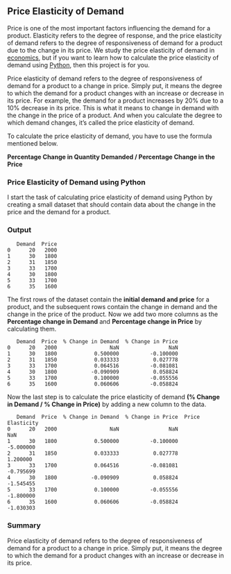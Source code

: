 ## Price Elasticity of Demand

Price is one of the most important factors influencing the demand for a product. Elasticity refers to the degree of response, and the price elasticity of demand refers to the degree of responsiveness of demand for a product due to the change in its price. We study the price elasticity of demand in [economics](https://en.wikipedia.org/wiki/Economics), but if you want to learn how to calculate the price elasticity of demand using [Python](https://thecleverprogrammer.com/2021/06/19/fundamentals-of-python/), then this project is for you.

Price elasticity of demand refers to the degree of responsiveness of demand for a product to a change in price. Simply put, it means the degree to which the demand for a product changes with an increase or decrease in its price. For example, the demand for a product increases by 20% due to a 10% decrease in its price. This is what it means to change in demand with the change in the price of a product. And when you calculate the degree to which demand changes, it’s called the price elasticity of demand.

To calculate the price elasticity of demand, you have to use the formula mentioned below.

**Percentage Change in Quantity Demanded / Percentage Change in the Price**

### Price Elasticity of Demand using Python

I start the task of calculating price elasticity of demand using Python by creating a small dataset that should contain data about the change in the price and the demand for a product.

### Output

```
   Demand  Price
0      20   2000
1      30   1800
2      31   1850
3      33   1700
4      30   1800
5      33   1700
6      35   1600
```

The first rows of the dataset contain the **initial demand and price** for a product, and the subsequent rows contain the change in demand and the change in the price of the product. Now we add two more columns as the **Percentage change in Demand** and **Percentage change in Price** by calculating them.

```
   Demand  Price  % Change in Demand  % Change in Price
0      20   2000                 NaN                NaN
1      30   1800            0.500000          -0.100000
2      31   1850            0.033333           0.027778
3      33   1700            0.064516          -0.081081
4      30   1800           -0.090909           0.058824
5      33   1700            0.100000          -0.055556
6      35   1600            0.060606          -0.058824
```

Now the last step is to calculate the price elasticity of demand **(% Change in Demand / % Change in Price)** by adding a new column to the data.

```
   Demand  Price  % Change in Demand  % Change in Price  Price Elasticity
0      20   2000                 NaN                NaN               NaN
1      30   1800            0.500000          -0.100000         -5.000000
2      31   1850            0.033333           0.027778          1.200000
3      33   1700            0.064516          -0.081081         -0.795699
4      30   1800           -0.090909           0.058824         -1.545455
5      33   1700            0.100000          -0.055556         -1.800000
6      35   1600            0.060606          -0.058824         -1.030303
```

### Summary

Price elasticity of demand refers to the degree of responsiveness of demand for a product to a change in price. Simply put, it means the degree to which the demand for a product changes with an increase or decrease in its price.